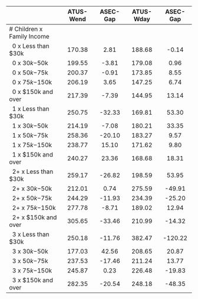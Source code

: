 
|                      |    ATUS-Wend |     ASEC-Gap |    ATUS-Wday |     ASEC-Gap |
| -------------------- | :----------: | :----------: | :----------: | :----------: |
| # Children x Family Income |              |              |              |              |
| &nbsp;&nbsp;0 x Less than $30k |       170.38 |         2.81 |       188.68 |        -0.14 |
| &nbsp;&nbsp;0 x $30k-$50k |       199.55 |        -3.81 |       179.08 |         0.96 |
| &nbsp;&nbsp;0 x $50k-$75k |       200.37 |        -0.91 |       173.85 |         8.55 |
| &nbsp;&nbsp;0 x $75k-$150k |       206.19 |         3.65 |       147.25 |         6.74 |
| &nbsp;&nbsp;0 x $150k and over |       217.39 |        -7.39 |       144.95 |        13.14 |
| &nbsp;&nbsp;1 x Less than $30k |       250.75 |       -32.33 |       169.81 |        53.30 |
| &nbsp;&nbsp;1 x $30k-$50k |       214.19 |        -7.08 |       180.21 |        33.35 |
| &nbsp;&nbsp;1 x $50k-$75k |       258.36 |       -20.10 |       183.27 |         9.57 |
| &nbsp;&nbsp;1 x $75k-$150k |       238.77 |        15.10 |       171.62 |         9.80 |
| &nbsp;&nbsp;1 x $150k and over |       240.27 |        23.36 |       168.68 |        18.31 |
| &nbsp;&nbsp;2+ x Less than $30k |       259.17 |       -26.82 |       198.59 |        53.95 |
| &nbsp;&nbsp;2+ x $30k-$50k |       212.01 |         0.74 |       275.59 |       -49.91 |
| &nbsp;&nbsp;2+ x $50k-$75k |       244.29 |       -11.93 |       234.39 |       -25.20 |
| &nbsp;&nbsp;2+ x $75k-$150k |       277.78 |        -8.71 |       189.02 |        12.94 |
| &nbsp;&nbsp;2+ x $150k and over |       305.65 |       -33.46 |       210.99 |       -14.32 |
| &nbsp;&nbsp;3 x Less than $30k |       250.18 |       -11.76 |       382.47 |      -120.22 |
| &nbsp;&nbsp;3 x $30k-$50k |       177.03 |        42.56 |       208.65 |        20.87 |
| &nbsp;&nbsp;3 x $50k-$75k |       237.53 |       -17.46 |       211.24 |        13.77 |
| &nbsp;&nbsp;3 x $75k-$150k |       245.87 |         0.23 |       226.48 |       -19.83 |
| &nbsp;&nbsp;3 x $150k and over |       282.35 |       -20.54 |       248.18 |       -48.35 |

